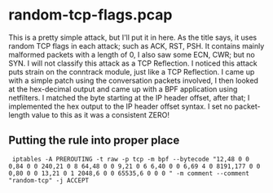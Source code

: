 # random-tcp-flags.pcap

This is a pretty simple attack, but I'll put it in here. As the title says, it uses random TCP flags in each attack; such as ACK, RST, PSH. It contains mainly malformed packets with a length of 0, I also saw some ECN, CWR; but no SYN. I will not classify this attack as a TCP Reflection. I noticed this attack puts strain on the conntrack module, just like a TCP Reflection. I came up with a simple patch using the conversation packets involved, I then looked at the hex-decimal output and came up with a BPF application using netfilters. I matched the byte starting at the IP header offset, after that; I implemented the hex output to the IP header offset syntax. I set no packet-length value to this as it was a consistent ZERO!

## Putting the rule into proper place
`` iptables -A PREROUTING -t raw -p tcp -m bpf --bytecode "12,48 0 0 0,84 0 0 240,21 0 8 64,48 0 0 9,21 0 6 6,40 0 0 6,69 4 0 8191,177 0 0 0,80 0 0 13,21 0 1 2048,6 0 0 65535,6 0 0 0 " -m comment --comment "random-tcp" -j ACCEPT``
